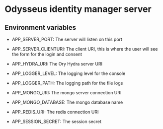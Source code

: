 # Odysseus identity manager server

## Environment variables

* APP_SERVER_PORT: The server will listen on this port

* APP_SERVER_CLIENTURI: The client URI, this is where the user will see the form for the login and consent

* APP_HYDRA_URI: The Ory Hydra server URI

* APP_LOGGER_LEVEL: The logging level for the console

* APP_LOGGER_PATH: The logging path for the file logs

* APP_MONGO_URI: The mongo server connection URI

* APP_MONGO_DATABASE: The mongo database name

* APP_REDIS_URI: The redis connection URI

* APP_SESSION_SECRET: The session secret
